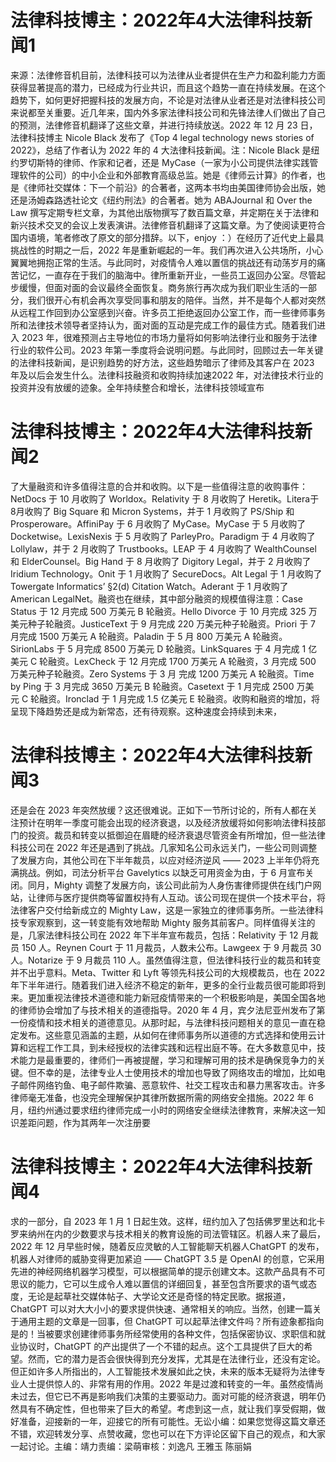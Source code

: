 # 法律科技博主：2022年4大法律科技新闻1

来源：法律修音机目前，法律科技可以为法律从业者提供在生产力和盈利能力方面获得显著提高的潜力，已经成为行业共识，而且这个趋势一直在持续发展。在这个趋势下，如何更好把握科技的发展方向，不论是对法律从业者还是对法律科技公司来说都至关重要。近几年来，国内外多家法律科技公司和先锋法律人们做出了自己的预测，法律修音机翻译了这些文章，并进行持续放送。2022 年 12 月 23 日，法律科技博主 Nicole Black 发布了《Top 4 legal technology news stories of 2022》，总结了作者认为 2022 年的 4 大法律科技新闻。注：Nicole Black 是纽约罗切斯特的律师、作家和记者，还是 MyCase（一家为小公司提供法律实践管理软件的公司）的中小企业和外部教育高级总监。她是《律师云计算》的作者，也是《律师社交媒体：下一个前沿》的合著者，这两本书均由美国律师协会出版，她还是汤姆森路透社论文《纽约刑法》的合著者。她为 ABAJournal 和 Over the Law 撰写定期专栏文章，为其他出版物撰写了数百篇文章，并定期在关于法律和新兴技术交叉的会议上发表演讲。法律修音机翻译了这篇文章。为了使阅读更符合国内语境，笔者修改了原文的部分措辞。以下，enjoy ：）在经历了近代史上最具挑战性的时期之一后，2022 年是重新崛起的一年。我们再次进入公共场所，小心翼翼地拥抱正常的生活。与此同时，对疫情令人难以置信的挑战还有动荡岁月的痛苦记忆，一直存在于我们的脑海中。律所重新开业，一些员工返回办公室。尽管起步缓慢，但面对面的会议最终全面恢复。商务旅行再次成为我们职业生活的一部分，我们很开心有机会再次享受同事和朋友的陪伴。当然，并不是每个人都对突然从远程工作回到办公室感到兴奋。许多员工拒绝返回办公室工作，而一些律师事务所和法律技术领导者坚持认为，面对面的互动是完成工作的最佳方式。随着我们进入 2023 年，很难预测占主导地位的市场力量将如何影响法律行业和服务于法律行业的软件公司。2023 年第一季度将会说明问题。与此同时，回顾过去一年关键的法律科技新闻，是识别趋势的好方法，这些趋势暗示了律师及其客户在 2023 年及以后会发生什么。法律科技融资和收购持续加速2022 年，对法律技术行业的投资并没有放缓的迹象。全年持续整合和增长，法律科技领域宣布

# 法律科技博主：2022年4大法律科技新闻2

了大量融资和许多值得注意的合并和收购。以下是一些值得注意的收购事件：NetDocs 于 10 月收购了 Worldox。Relativity 于 8 月收购了 Heretik。Litera于 8月收购了 Big Square 和 Micron Systems，并于 1 月收购了 PS/Ship 和 Prosperoware。AffiniPay 于 6 月收购了 MyCase。MyCase 于 5 月收购了 Docketwise。LexisNexis 于 5 月收购了 ParleyPro。Paradigm 于 4 月收购了 Lollylaw，并于 2 月收购了 Trustbooks。LEAP 于 4 月收购了 WealthCounsel 和 ElderCounsel。Big Hand 于 8 月收购了 Digitory Legal，并于 2 月收购了 Iridium Technology。Onit 于 1 月收购了 SecureDocs。Alt Legal 于 1 月收购了 Towergate Informatics’ §2(d) Citation Watch。Aderant 于 1 月收购了 American LegalNet。融资也在继续，其中部分融资的规模值得注意：Case Status 于 12 月完成 500 万美元 B 轮融资。Hello Divorce 于 10 月完成 325 万美元种子轮融资。JusticeText 于 9 月完成 220 万美元种子轮融资。Priori 于 7 月完成 1500 万美元 A 轮融资。Paladin 于 5 月 800 万美元 A 轮融资。SirionLabs 于 5 月完成 8500 万美元 D 轮融资。LinkSquares 于 4 月完成 1 亿美元 C 轮融资。LexCheck 于 12 月完成 1700 万美元 A 轮融资，3 月完成 500 万美元种子轮融资。Zero Systems 于 3 月 完成 1200 万美元 A 轮融资。Time by Ping 于 3 月完成 3650 万美元 B 轮融资。Casetext 于 1 月完成 2500 万美元 C 轮融资。Ironclad 于 1 月完成 1.5 亿美元 E 轮融资。收购和融资的增加，将呈现下降趋势还是成为新常态，还有待观察。这种速度会持续到未来，

# 法律科技博主：2022年4大法律科技新闻3

还是会在 2023 年突然放缓？这还很难说。正如下一节所讨论的，所有人都在关注预计在明年一季度可能会出现的经济衰退，以及经济放缓将如何影响法律科技部门的投资。裁员和转变以抵御迫在眉睫的经济衰退尽管资金有所增加，但一些法律科技公司在 2022 年还是遇到了挑战。几家知名公司永远关门，一些公司则调整了发展方向，其他公司在下半年裁员，以应对经济逆风 —— 2023 上半年仍将充满挑战。例如，司法分析平台 Gavelytics 以缺乏可用资金为由，于 6 月宣布关闭。同月，Mighty 调整了发展方向，该公司此前为人身伤害律师提供在线门户网站，让律师与医疗提供商等留置权持有人互动。该公司现在提供一个技术平台，将法律客户交付给新成立的 Mighty Law，这是一家独立的律师事务所。一些法律科技专家观察到，这一转变能有效地帮助 Mighty 服务其前客户。同样值得关注的是，几家法律科技公司在 2022 年下半年宣布裁员，包括：Relativity 于 12 月裁员 150 人。Reynen Court 于 11 月裁员，人数未公布。Lawgeex 于 9 月裁员 30 人。Notarize 于 9 月裁员 110 人。虽然值得注意，但法律科技行业的裁员和转变并不出乎意料。Meta、Twitter 和 Lyft 等领先科技公司的大规模裁员，也在 2022 年下半年进行。随着我们进入经济不稳定的新年，更多的全行业裁员很可能即将到来。更加重视法律技术道德和能力新冠疫情带来的一个积极影响是，美国全国各地的律师协会增加了与技术相关的道德指导。2020 年 4 月，宾夕法尼亚州发布了第一份疫情和技术相关的道德意见。从那时起，与法律科技问题相关的意见一直在稳定发布。这些意见涵盖的主题，从如何在律师事务所以道德的方式选择和使用云计算和远程工作工具，到未经授权的法律实践和远程出庭不等。在大多数意见中，技术能力是最重要的，律师们一再被提醒，学习和理解可用的技术是确保竞争力的关键。但不幸的是，法律专业人士使用技术的增加也导致了网络攻击的增加，比如电子邮件网络钓鱼、电子邮件欺骗、恶意软件、社交工程攻击和暴力黑客攻击。许多律师毫无准备，也没完全理解保护其律所数据所需的网络安全措施。2022 年 6 月，纽约州通过要求纽约律师完成一小时的网络安全继续法律教育，来解决这一知识差距问题，作为其两年一次注册要

# 法律科技博主：2022年4大法律科技新闻4

求的一部分，自 2023 年 1 月 1 日起生效。这样，纽约加入了包括佛罗里达和北卡罗来纳州在内的少数要求与技术相关的教育设施的司法管辖区。机器人来了最后，2022 年 12 月早些时候，随着反应灵敏的人工智能聊天机器人ChatGPT 的发布，机器人对律师的威胁变得更加紧迫 —— ChatGPT 3.5 是 OpenAI 的创意，它采用先进的神经网络机器学习模型，可以根据简单的提示创建文本。这款产品具有不可思议的能力，它可以生成令人难以置信的详细回复，甚至包含所要求的语气或态度，无论是起草社交媒体帖子、大学论文还是奇怪的特定民歌。据报道，ChatGPT 可以对大大小小的要求提供快速、通常相关的响应。当然，创建一篇关于通用主题的文章是一回事，但 ChatGPT 可以起草法律文件吗？所有迹象都指向是的！当被要求创建律师事务所经常使用的各种文件，包括保密协议、求职信和就业协议时，ChatGPT 的产出提供了一个不错的起点。这个工具提供了巨大的希望。然而，它的潜力是否会很快得到充分发挥，尤其是在法律行业，还没有定论。但正如许多人所指出的，人工智能技术发展如此之快，未来的版本无疑将为法律专业人士提供惊人的、非常有用的作用。2022 年是过渡和转变的一年。虽然疫情尚未过去，但它已不再是影响我们决策的主要驱动力。面对可能的经济衰退，明年仍然具有不确定性，但也带来了巨大的希望。考虑到这一点，就让我们享受假期，做好准备，迎接新的一年，迎接它的所有可能性。无讼小编：如果您觉得这篇文章还不错，欢迎转发分享、点赞收藏，您也可以在下方评论区留下自己的观点，和大家一起讨论。主编：靖力责编：梁萌审核：刘逸凡 王雅玉 陈丽娟


